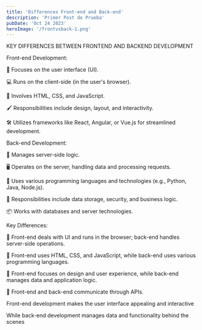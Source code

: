 ```yaml
---
title: 'Differences Front-end and Back-end'
description: 'Primer Post de Prueba'
pubDate: 'Oct 24 2023'
heroImage: '/frontvsback-1.png'
---
```

KEY DIFFERENCES BETWEEN FRONTEND AND BACKEND DEVELOPMENT

Front-end Development:

🌟 Focuses on the user interface (UI).

💻 Runs on the client-side (in the user's browser).

🎨 Involves HTML, CSS, and JavaScript.

🖌️ Responsibilities include design, layout, and interactivity.

🛠️ Utilizes frameworks like React, Angular, or Vue.js for streamlined development.

Back-end Development:

🏢 Manages server-side logic.

🖥️ Operates on the server, handling data and processing requests.

💾 Uses various programming languages and technologies (e.g., Python, Java, Node.js).

🔐 Responsibilities include data storage, security, and business logic.

📦 Works with databases and server technologies.

Key Differences:

🧩 Front-end deals with UI and runs in the browser; back-end handles server-side operations.

🧰 Front-end uses HTML, CSS, and JavaScript, while back-end uses various programming languages.

🎨 Front-end focuses on design and user experience, while back-end manages data and application logic.

🔄 Front-end and back-end communicate through APIs.

Front-end development makes the user interface appealing and interactive

While back-end development manages data and functionality behind the scenes
